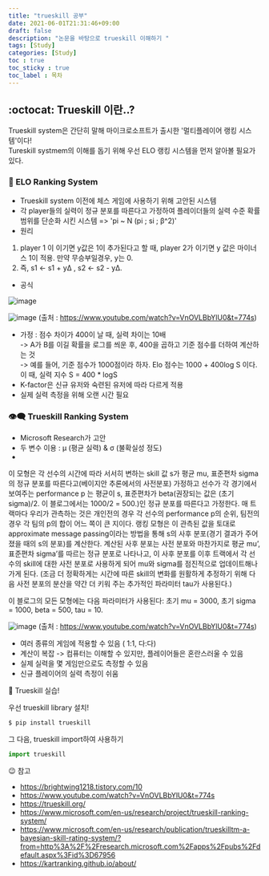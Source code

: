 ```yaml
---
title: "trueskill 공부"
date: 2021-06-01T21:31:46+09:00
draft: false
description: "논문을 바탕으로 trueskill 이해하기 "
tags: [Study]
categories: [Study]
toc : true
toc_sticky : true
toc_label : 목차
---
```




## :octocat: Trueskill 이란..?

Trueskill system은 간단히 말해 마이크로소프트가 출시한 '멀티플레이어 랭킹 시스템'이다! </br>
Tureskill systmem의 이해를 돕기 위해 우선 ELO 랭킹 시스템을 먼저 알아볼 필요가 있다.  </br>


### :eyes: ELO Ranking System

* Trueskill system 이전에 체스 게임에 사용하기 위해 고안된 시스템</br>
* 각 player들의 실력이 정규 분포를 따른다고 가정하여 플레이더들의 실력 수준 확률 범위를 단순화 시킨 시스템 => 'pi ~ N (pi ; si ; β^2)'</br>
* 원리 
 1. player 1 이 이기면 y값은 1이 추가된다고 할 때, player 2가 이기면 y 값은 마이너스 1이 적용. 만약 무승부일경우, y는 0. </br>
 2. 즉, s1 ← s1 + yΔ ,  s2 ← s2 - yΔ. 
  
* 공식 </br>

<!-- 숫자를 이용하여 이해해보자면, 다음과 같이 예시를 들 수 있다. 
음, 간단히 말하자면 A:B 가 3:2일 때, A가 B를 이길 확률을 로그를 사용한 후 400을 곱하고 기준 점수를 더하여 계산하는 것이 Elo 점수이다. 
예를 들어, 기준 점수가 1000 점 일 때, 실력지수를 구하기 위한 Elo 점수 = 1000 + 400 log S , where 실력 지수 S = 400*logS.
이렇게 하는 이유 는 차이가 10배일 때, 400 점 차이나게 만든다  (최근에 사용되는 경우는 가우시안 대신 로그 distribution 을 사용한다.) 
 ELO System에는 "점수 차이가 400이 날 때, 실력 차이는 10배가 난다"는 가정이 삽입되어 있다. -->

![image](https://user-images.githubusercontent.com/61037197/130185178-9e656539-e5bf-4b6e-8549-927f974e30a0.png)

![image](https://user-images.githubusercontent.com/61037197/130185437-abdcf55f-5b4c-4704-bd24-f75fc08537b6.png)
(출처 : https://www.youtube.com/watch?v=VnOVLBbYlU0&t=774s)
* 가정 : 점수 차이가 400이 날 때, 실력 차이는 10배</br>
  -> A가 B를 이길 확률을 로그를 씌운 후, 400을 곱하고 기준 점수를 더하여 계산하는 것 </br>
  -> 예를 들어, 기준 점수가 1000점이라 하자. Elo 점수는 1000 + 400log S 이다. 이 때, 실력 지수 S = 400 * logS
* K-factor은 신규 유저와 숙련된 유저에 따라 다르게 적용
* 실제 실력 측정을 위해 오랜 시간 필요


### :eye_speech_bubble: Trueskill Ranking System

* Microsoft Research가 고안
* 두 변수 이용 : μ (평균 실력) & σ (불확실성 정도)
* 
이 모형은 각 선수의 시간에 따라 서서히 변하는 skill 값 s가 평균 mu, 표준편차 sigma의 정규 분포를 따른다고(베이지안 추론에서의 사전분포) 가정하고 선수가 각 경기에서 보여주는 performance p 는 평균이 s, 표준편차가 beta(권장되는 값은 (초기 sigma)/2. 이 블로그에서는 1000/2 = 500.)인 정규 분포를 따른다고 가정한다.
매 트랙마다 우리가 관측하는 것은 개인전의 경우 각 선수의 performance p의 순위, 팀전의 경우 각 팀의 p의 합이 어느 쪽이 큰 지이다. 랭킹 모형은 이 관측된 값을 토대로 approximate message passing이라는 방법을 통해 s의 사후 분포(경기 결과가 주어졌을 때의 s의 분포)를 계산한다. 계산된 사후 분포는 사전 분포와 마찬가지로 평균 mu’, 표준편차 sigma’를 따르는 정규 분포로 나타나고, 이 사후 분포를 이후 트랙에서 각 선수의 skill에 대한 사전 분포로 사용하게 되어 mu와 sigma를 점진적으로 업데이트해나가게 된다. (조금 더 정확하게는 시간에 따른 skill의 변화를 원활하게 추정하기 위해 다음 사전 분포의 분산을 약간 더 키워 주는 추가적인 파라미터 tau가 사용된다.)

이 블로그의 모든 모형에는 다음 파라미터가 사용된다: 초기 mu = 3000, 초기 sigma = 1000, beta = 500, tau = 10.

![image](https://user-images.githubusercontent.com/61037197/130193216-cb073530-26e7-497b-a403-4a855711f670.png)
(출처 : https://www.youtube.com/watch?v=VnOVLBbYlU0&t=774s)

* 여러 종류의 게임에 적용할 수 있음 ( 1:1, 다:다)
* 계산이 복잡 -> 컴퓨터는 이해할 수 있지만, 플레이어들은 혼란스러울 수 있음
* 실제 실력을 몇 게임만으로도 측정할 수 있음
* 신규 플레이어의 실력 측정이 쉬움 








:dragon: Trueskill 실습!

우선 trueskill library 설치!
```python
$ pip install trueskill

```
그 다음, trueskill import하여 사용하기 
```python
import trueskill 
```






😉 참고 
* https://brightwing1218.tistory.com/10
* https://www.youtube.com/watch?v=VnOVLBbYlU0&t=774s
* https://trueskill.org/
* https://www.microsoft.com/en-us/research/project/trueskill-ranking-system/
* https://www.microsoft.com/en-us/research/publication/trueskilltm-a-bayesian-skill-rating-system/?from=http%3A%2F%2Fresearch.microsoft.com%2Fapps%2Fpubs%2Fdefault.aspx%3Fid%3D67956
* https://kartranking.github.io/about/



